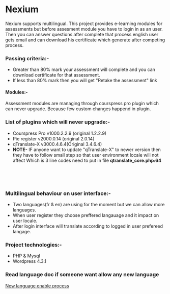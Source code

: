 # Nexium 
Nexium supports multilingual. This project provides e-learning modules for assessments but before assesment module you have to login in as an user. 
Then you can answer questions after complete that process english user gets email and can download his certificate which generate after competing process.

### Passing criteria:-
 * Greater than 80% mark your assessment will complete and you can download certificate for that assessment.
 * If less than 80% mark then you will get "Retake the assessment" link

#### Modules:-
   Assessment modules are managing through courspress pro plugin which can never upgrade. Because few custom changes happend in plugin.

### List of plugins which will never upgrade:-
  * Courspress Pro v1000.2.2.9 (original 1.2.2.9)
  * Pie register v2000.0.14 (original 2.0.14)
  * qTranslate-X v3000.4.6.4(Original 3.4.6.4) 
  * **NOTE-** IF anyone want to update "qTranslate-X" to newer version then they have to follow small step so that user environment locale will not affect
                Which is 3 line codes need to put in file **qtranslate_core.php:64**
    <pre> 
       <?php 
          if (get_current_user_id()) {
              $locale = get_user_meta(get_current_user_id(), 'pie_dropdown_3');
              $url_info['language'] = !empty($locale[0]) ? $locale[0] : '';
          }
       ?>    
    
### Multilingual behaviour on user interface:-
 * Two languages(fr & en) are using for the moment but we can allow more languages.
 * When user register they choose preffered langauage and it impact on user locale.
 * After login interface will translate according to logged in user prefereed langage.
  
### Project technologies:-  
  * PHP & Mysql
  * Wordpress 4.3.1
  
### Read language doc if someone want allow any new language
   <a href="language-doc.txt">New language enable process</a>
